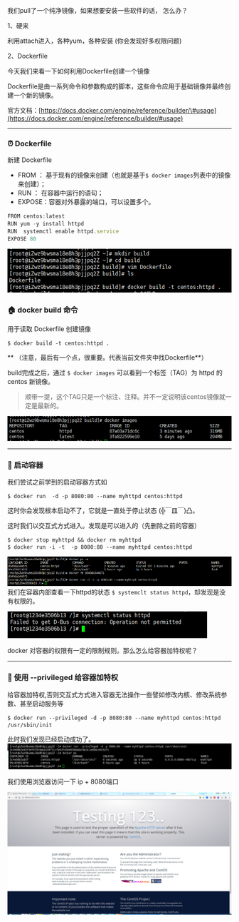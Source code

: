 我们pull了一个纯净镜像，如果想要安装一些软件的话， 怎么办？

1、硬来

利用attach进入，各种yum，各种安装 \(你会发现好多权限问题\)

2、Dockerfile

今天我们来看一下如何利用Dockerfile创建一个镜像

Dockerfile是由一系列命令和参数构成的脚本，这些命令应用于基础镜像并最终创建一个新的镜像。

官方文档：[https://docs.docker.com/engine/reference/builder/\#usage](https://docs.docker.com/engine/reference/builder/#usage)

---

### ⏰ Dockerfile

新建 Dockerfile

* FROM ： 基于现有的镜像来创建（也就是基于`$ docker images`列表中的镜像来创建）；
* RUN ： 在容器中运行的语句；
* EXPOSE：容器对外暴露的端口，可以设置多个。

```js
FROM centos:latest
RUN yum -y install httpd
RUN  systemctl enable httpd.service
EXPOSE 80
```

![](/assets/659659569import.png)

### 🏠 docker build 命令

用于读取 Dockerfile 创建镜像

```
$ docker build -t centos:httpd .
```

** （注意，最后有一个点，很重要。代表当前文件夹中找Dockerfile**）

build完成之后，通过 `$ docker images` 可以看到一个标签（TAG）为 httpd 的 centos 新镜像。

> 顺带一提，这个TAG只是一个标注、注释。并不一定说明该centos镜像就一定是最新的。

![](/assets/213123123import.png)

---

### 🌼 启动容器

我们尝试之前学到的启动容器方式如

```
$ docker run  -d -p 8080:80 --name myhttpd centos:httpd
```

这时你会发现根本启动不了，它就是一直处于停止状态  \(╬￣皿￣\)凸。

这时我们以交互式方式进入。发现是可以进入的（先删除之前的容器）

```
$ docker stop myhttpd && docker rm myhttpd
$ docker run -i -t  -p 8080:80 --name myhttpd centos:httpd
```

![](/assets/54545544545import.png)我们在容器内部查看一下httpd的状态 `$ systemclt status httpd`，却发现是没有权限的。

![](/assets/56565import.png)

docker 对容器的权限有一定的限制规则。那么怎么给容器加特权呢？

---

### 🍁 使用 --privileged 给容器加特权

给容器加特权,否则交互式方式进入容器无法操作一些譬如修改内核、修改系统参数、甚至启动服务等

```
$ docker run --privileged -d -p 8080:80 --name myhttpd centos:httpd /usr/sbin/init
```

此时我们发现已经启动成功了。![](/assets/1312331123import.png)

我们使用浏览器访问一下 ip + 8080端口

![](/assets/6656766import.png)


